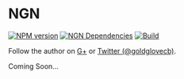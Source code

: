 # NGN

[![NPM version](https://badge.fury.io/js/ngn.png)](http://badge.fury.io/js/ngn)
[![NGN Dependencies](https://david-dm.org/nodengn/NGN.png)](https://david-dm.org/nodengn/NGN)
[![Build](https://api.travis-ci.org/nodengn/NGN.png)](https://travis-ci.org/nodengn/NGN)

Follow the author on <a href="https://plus.google.com/u/1/111169756342687497578?rel=author">G+</a>
or <a href="http://twitter.com/goldglovecb">Twitter (@goldglovecb)</a>.

Coming Soon...